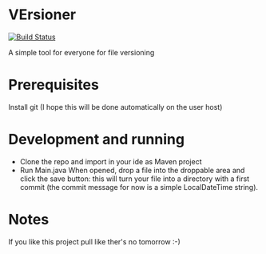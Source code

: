 # VErsioner
[![Build Status](https://travis-ci.org/EdoardoVignati/VErsioner.svg?branch=develop)](https://travis-ci.org/EdoardoVignati/VErsioner)

A simple tool for everyone for file versioning

# Prerequisites
Install git (I hope this will be done automatically on the user host)

# Development and running
- Clone the repo and import in your ide as Maven project
- Run Main.java When opened, drop a file into the droppable area and click the save button: this will turn your file into a directory with a first commit (the commit message for now is a simple LocalDateTime string).

# Notes
If you like this project pull like ther's no tomorrow :-)
